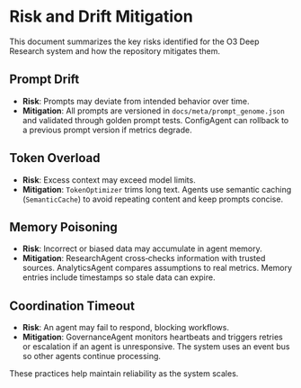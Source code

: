 # Risk and Drift Mitigation

This document summarizes the key risks identified for the O3 Deep Research system and how the repository mitigates them.

## Prompt Drift

- **Risk**: Prompts may deviate from intended behavior over time.
- **Mitigation**: All prompts are versioned in `docs/meta/prompt_genome.json` and validated through golden prompt tests. ConfigAgent can rollback to a previous prompt version if metrics degrade.

## Token Overload

- **Risk**: Excess context may exceed model limits.
- **Mitigation**: `TokenOptimizer` trims long text. Agents use semantic caching (`SemanticCache`) to avoid repeating content and keep prompts concise.

## Memory Poisoning

- **Risk**: Incorrect or biased data may accumulate in agent memory.
- **Mitigation**: ResearchAgent cross‑checks information with trusted sources. AnalyticsAgent compares assumptions to real metrics. Memory entries include timestamps so stale data can expire.

## Coordination Timeout

- **Risk**: An agent may fail to respond, blocking workflows.
- **Mitigation**: GovernanceAgent monitors heartbeats and triggers retries or escalation if an agent is unresponsive. The system uses an event bus so other agents continue processing.

These practices help maintain reliability as the system scales.
